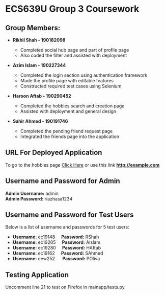 # ECS639U Group 3 Coursework

## Group Members:

* **Rikhil Shah - 190182098**
  * Completed social hub page and part of profile page
  * Also coded the filter and assisted with deployment
 
* **Azim Islam - 190227344**
  * Completed the login section using authentication framework 
  * Made the profile page with editable features
  * Constructed required test cases using Selenium

* **Haroon Aftab - 190290452**
  * Completed the hobbies search and creation page
  * Assisted with deployment and general design

* **Sahir Ahmed - 190191746**
  * Completed the pending friend request page
  * Integrated the friends page into the application

## URL For Deployed Application

To go to the hobbies page [Click Here](http://example.com) or use this link **http://example.com**

## Username and Password for Admin

**Admin Username:** admin <br />
**Admin Password:** riazhasa1234

## Username and Password for Test Users

Below is a list of username and passwords for 5 test users:

* **Username:** ec19148 &nbsp;&nbsp;&nbsp; **Password:** RShah
* **Username:** ec19205 &nbsp;&nbsp;&nbsp; **Password:** AIslam
* **Username:** ec19280 &nbsp;&nbsp;&nbsp; **Password:** HAftab
* **Username:** ec19162 &nbsp;&nbsp;&nbsp; **Password:** SAhmed
* **Username:** eew252  &nbsp;&nbsp;&nbsp;&nbsp; **Password:** POliva

## Testing Application
Uncomment line 21 to test on Firefox in mainapp/tests.py